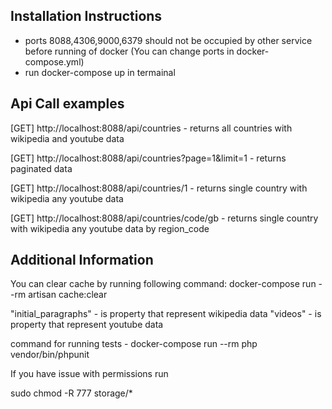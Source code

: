 
## Installation Instructions

- ports 8088,4306,9000,6379 should not be occupied by other service before running of docker (You can change ports in docker-compose.yml)
- run docker-compose up in termainal

## Api Call examples

[GET] http://localhost:8088/api/countries  - returns all countries with wikipedia and youtube data

[GET] http://localhost:8088/api/countries?page=1&limit=1 - returns paginated data

[GET] http://localhost:8088/api/countries/1 - returns single country with wikipedia any youtube data 

[GET] http://localhost:8088/api/countries/code/gb - returns single country with wikipedia any youtube data by region_code 


## Additional Information

You can clear cache by running following command: docker-compose run --rm artisan cache:clear

"initial_paragraphs" -  is property that represent wikipedia data
"videos"  - is property that represent youtube data

command for running tests - docker-compose run --rm php vendor/bin/phpunit

If you have issue with permissions run

sudo chmod -R 777 storage/*

